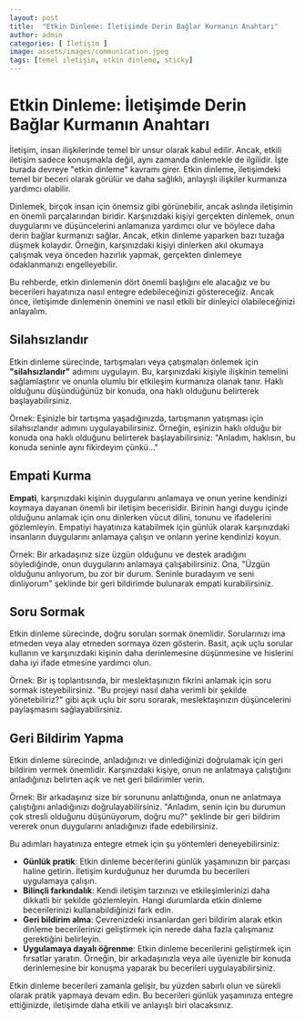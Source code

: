 ```yaml
---
layout: post
title:  "Etkin Dinleme: İletişimde Derin Bağlar Kurmanın Anahtarı"
author: admin
categories: [ İletişim ]
image: assets/images/communication.jpeg
tags: [temel iletişim, etkin dinleme, sticky]
---
```


# Etkin Dinleme: İletişimde Derin Bağlar Kurmanın Anahtarı

İletişim, insan ilişkilerinde temel bir unsur olarak kabul edilir. Ancak, etkili iletişim sadece konuşmakla değil, aynı zamanda dinlemekle de ilgilidir. İşte burada devreye "etkin dinleme" kavramı girer. Etkin dinleme, iletişimdeki temel bir beceri olarak görülür ve daha sağlıklı, anlayışlı ilişkiler kurmanıza yardımcı olabilir.

Dinlemek, birçok insan için önemsiz gibi görünebilir, ancak aslında iletişimin en önemli parçalarından biridir. Karşınızdaki kişiyi gerçekten dinlemek, onun duygularını ve düşüncelerini anlamanıza yardımcı olur ve böylece daha derin bağlar kurmanızı sağlar. Ancak, etkin dinleme yaparken bazı tuzağa düşmek kolaydır. Örneğin, karşınızdaki kişiyi dinlerken akıl okumaya çalışmak veya önceden hazırlık yapmak, gerçekten dinlemeye odaklanmanızı engelleyebilir.

Bu rehberde, etkin dinlemenin dört önemli başlığını ele alacağız ve bu becerileri hayatınıza nasıl entegre edebileceğinizi göstereceğiz. Ancak önce, iletişimde dinlemenin önemini ve nasıl etkili bir dinleyici olabileceğinizi anlayalım.

## Silahsızlandır

Etkin dinleme sürecinde, tartışmaları veya çatışmaları önlemek için **"silahsızlandır"** adımını uygulayın. Bu, karşınızdaki kişiyle ilişkinin temelini sağlamlaştırır ve onunla olumlu bir etkileşim kurmanıza olanak tanır. Haklı olduğunu düşündüğünüz bir konuda, ona haklı olduğunu belirterek başlayabilirsiniz.

Örnek: Eşinizle bir tartışma yaşadığınızda, tartışmanın yatışması için silahsızlandır adımını uygulayabilirsiniz. Örneğin, eşinizin haklı olduğu bir konuda ona haklı olduğunu belirterek başlayabilirsiniz: "Anladım, haklısın, bu konuda seninle aynı fikirdeyim çünkü..."

## Empati Kurma

**Empati**, karşınızdaki kişinin duygularını anlamaya ve onun yerine kendinizi koymaya dayanan önemli bir iletişim becerisidir. Birinin hangi duygu içinde olduğunu anlamak için onu dinlerken vücut dilini, tonunu ve ifadelerini gözlemleyin. Empatiyi hayatınıza katabilmek için günlük olarak karşınızdaki insanların duygularını anlamaya çalışın ve onların yerine kendinizi koyun.

Örnek: Bir arkadaşınız size üzgün olduğunu ve destek aradığını söylediğinde, onun duygularını anlamaya çalışabilirsiniz. Ona, "Üzgün olduğunu anlıyorum, bu zor bir durum. Seninle buradayım ve seni dinliyorum" şeklinde bir geri bildirimde bulunarak empati kurabilirsiniz.

## Soru Sormak

Etkin dinleme sürecinde, doğru soruları sormak önemlidir. Sorularınızı ima etmeden veya alay etmeden sormaya özen gösterin. Basit, açık uçlu sorular kullanın ve karşınızdaki kişinin daha derinlemesine düşünmesine ve hislerini daha iyi ifade etmesine yardımcı olun.

Örnek: Bir iş toplantısında, bir meslektaşınızın fikrini anlamak için soru sormak isteyebilirsiniz. "Bu projeyi nasıl daha verimli bir şekilde yönetebiliriz?" gibi açık uçlu bir soru sorarak, meslektaşınızın düşüncelerini paylaşmasını sağlayabilirsiniz.

## Geri Bildirim Yapma

Etkin dinleme sürecinde, anladığınızı ve dinlediğinizi doğrulamak için geri bildirim vermek önemlidir. Karşınızdaki kişiye, onun ne anlatmaya çalıştığını anladığınızı belirten açık ve net geri bildirimler verin.

Örnek: Bir arkadaşınız size bir sorununu anlattığında, onun ne anlatmaya çalıştığını anladığınızı doğrulayabilirsiniz. "Anladım, senin için bu durumun çok stresli olduğunu düşünüyorum, doğru mu?" şeklinde bir geri bildirim vererek onun duygularını anladığınızı ifade edebilirsiniz.

Bu adımları hayatınıza entegre etmek için şu yöntemleri deneyebilirsiniz:

- **Günlük pratik**: Etkin dinleme becerilerini günlük yaşamınızın bir parçası haline getirin. İletişim kurduğunuz her durumda bu becerileri uygulamaya çalışın.
- **Bilinçli farkındalık**: Kendi iletişim tarzınızı ve etkileşimlerinizi daha dikkatli bir şekilde gözlemleyin. Hangi durumlarda etkin dinleme becerilerinizi kullanabildiğinizi fark edin.
- **Geri bildirim alma**: Çevrenizdeki insanlardan geri bildirim alarak etkin dinleme becerilerinizi geliştirmek için nerede daha fazla çalışmanız gerektiğini belirleyin.
- **Uygulamaya dayalı öğrenme**: Etkin dinleme becerilerini geliştirmek için fırsatlar yaratın. Örneğin, bir arkadaşınızla veya aile üyenizle bir konuda derinlemesine bir konuşma yaparak bu becerileri uygulayabilirsiniz.

Etkin dinleme becerileri zamanla gelişir, bu yüzden sabırlı olun ve sürekli olarak pratik yapmaya devam edin. Bu becerileri günlük yaşamınıza entegre ettiğinizde, iletişimde daha etkili ve anlayışlı biri olacaksınız.